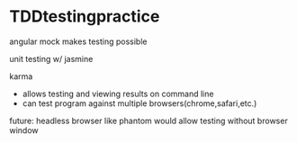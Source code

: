# TDDtestingpractice

angular mock makes testing possible 

unit testing w/ jasmine

karma 
  - allows testing and viewing results on command line
  - can test program against multiple browsers(chrome,safari,etc.)

future: headless browser like phantom would allow
testing without browser window